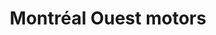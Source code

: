 ---
title: "Montréal Ouest motors"
url: /vaudreuil-dorion/montreal-ouest-motors-route-de-lotbiniere/
shop: Autohaus
---